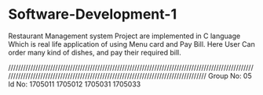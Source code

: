 # Software-Development-1


Restaurant Management system Project are implemented in C language Which is real life application of using Menu card and Pay Bill. Here User Can order many kind of dishes, and pay their required bill.





///////////////////////////////////////////////////////////////////////////////////////////////////////////////////////////////////////////////////////////////////////////////////
                                                    Group No: 05
                                                    Id No: 1705011
                                                           1705012
                                                           1705031
                                                           1705033
